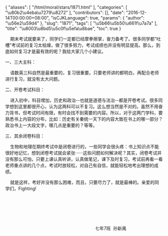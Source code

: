 {
    "aliases": [
        "/html/moral/stars/1871.html"
    ],
    "categories": [
        "\u80b2\u4eba\u7279\u8272"
    ],
    "contributors": [],
    "date": "2016-12-14T00:00:00+08:00",
    "isCJKLanguage": true,
    "params": {
        "author": "\u56e2\u59d4"
    },
    "slug": "1871",
    "tags": [
        "\u5b66\u5b50\u661f\u7a7a"
    ],
    "title": "\u8003\u8bd5\u5c0f\u5efa\u8bae",
    "toc": true
}






    期末考试就要来了，同学们一定都已经摩拳擦掌，奋力备考了。很多同学都“吐槽”考试前的复习太枯燥，做了很多努力，考试成绩也并没有明显提高。那么，到底如何复习才是最有效的呢？我给大家几个小建议。




一、三大主科：




    语数英三科自然是最重要的，复习很重要。只要老师讲的都明白，再配合老师进行复习，就没有太大问题。




二、开卷考试科目：




    进入初中，科目增加，历史和政治--也就是道德与法治--都是开卷考试。很多同学想到这里都很开心，认为这两科可以不复习。这么想当然是不对的。虽然不用奋力背书，但考试时间有限，有时会找不到需要的内容。所以，对于这两门学科，要熟悉书上内容的分布，比如：历史有关秦统一天下的内容大致在书上的哪一部分？政治书上一大段文字，哪几点是重要的？等等。




三、其余闭卷科目：




    生物和地理在期终考试中是闭卷进行的，一些同学会很头疼：书上知识点不能很好地记忆，想到闭卷考试就会紧张······这些问题如何解决呢？其实，闭卷考试并没有那么可怕，只要上课认真听讲，认真做笔记，课下及时复习，考试前再看一看老师重点讲的几个点，考试时放轻松，对自己有自信，就能轻松地考出理想的成绩。




    就是这样，考好并没有那么困难，而且，只要尽力了，就是最棒的。亲爱的同学们，Fighting!




 




 




 




                                                                         七年7班  孙新禺



  
